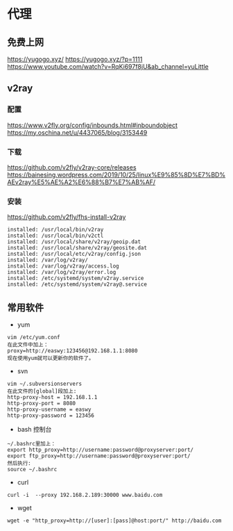 # 代理
## 免费上网
https://yugogo.xyz/
https://yugogo.xyz/?p=1111
https://www.youtube.com/watch?v=RqKi697f8jU&ab_channel=yuLittle

## v2ray
### 配置
https://www.v2fly.org/config/inbounds.html#inboundobject
https://my.oschina.net/u/4437065/blog/3153449


### 下载
https://github.com/v2fly/v2ray-core/releases
https://bainesing.wordpress.com/2019/10/25/linux%E9%85%8D%E7%BD%AEv2ray%E5%AE%A2%E6%88%B7%E7%AB%AF/

### 安装
https://github.com/v2fly/fhs-install-v2ray
```
installed: /usr/local/bin/v2ray
installed: /usr/local/bin/v2ctl
installed: /usr/local/share/v2ray/geoip.dat
installed: /usr/local/share/v2ray/geosite.dat
installed: /usr/local/etc/v2ray/config.json
installed: /var/log/v2ray/
installed: /var/log/v2ray/access.log
installed: /var/log/v2ray/error.log
installed: /etc/systemd/system/v2ray.service
installed: /etc/systemd/system/v2ray@.service
```

## 常用软件
- yum
```
vim /etc/yum.conf
在此文件中加上：
proxy=http://easwy:123456@192.168.1.1:8080
现在使用yum就可以更新你的软件了。
```

- svn
```
vim ~/.subversionservers
在此文件的[global]段加上:
http-proxy-host = 192.168.1.1
http-proxy-port = 8080
http-proxy-username = easwy
http-proxy-password = 123456
```

- bash 控制台
```
~/.bashrc里加上：
export http_proxy=http://username:password@proxyserver:port/
export ftp_proxy=http://username:password@proxyserver:port/
然后执行:
source ~/.bashrc
```

- curl
```
curl -i  --proxy 192.168.2.189:30000 www.baidu.com
```

- wget
```
wget -e "http_proxy=http://[user]:[pass]@host:port/" http://baidu.com
```
